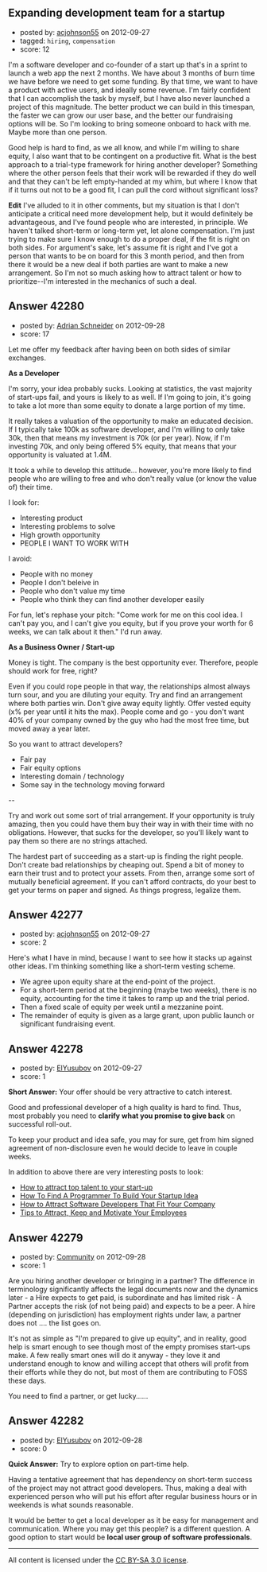## Expanding development team for a startup

- posted by: [acjohnson55](https://stackexchange.com/users/-1/19912-acjohnson55) on 2012-09-27
- tagged: `hiring`, `compensation`
- score: 12

I'm a software developer and co-founder of a start up that's in a sprint to launch a web app the next 2 months.  We have about 3 months of burn time we have before we need to get some funding.  By that time, we want to have a product with active users, and ideally some revenue.  I'm fairly confident that I can accomplish the task by myself, but I have also never launched a project of this magnitude.  The better product we can build in this timespan, the faster we can grow our user base, and the better our fundraising options will be.  So I'm looking to bring someone onboard to hack with me.  Maybe more than one person.

Good help is hard to find, as we all know, and while I'm willing to share equity, I also want that to be contingent on a productive fit.  What is the best approach to a trial-type framework for hiring another developer?  Something where the other person feels that their work will be rewarded if they do well and that they can't be left empty-handed at my whim, but where I know that if it turns out not to be a good fit, I can pull the cord without significant loss?

**Edit**
I've alluded to it in other comments, but my situation is that I don't anticipate a critical need more development help, but it would definitely be advantageous, and I've found people who are interested, in principle.  We haven't talked short-term or long-term yet, let alone compensation.  I'm just trying to make sure I know enough to do a proper deal, if the fit is right on both sides.  For argument's sake, let's assume fit is right and I've got a person that wants to be on board for this 3 month period, and then from there it would be a new deal if both parties are want to make a new arrangement.  So I'm not so much asking how to attract talent or how to prioritize--I'm interested in the mechanics of such a deal.


## Answer 42280

- posted by: [Adrian Schneider](https://stackexchange.com/users/-1/4434-adrian-schneider) on 2012-09-28
- score: 17

Let me offer my feedback after having been on both sides of similar exchanges.

**As a Developer**

I'm sorry, your idea probably sucks.  Looking at statistics, the vast majority of start-ups fail, and yours is likely to as well.  If I'm going to join, it's going to take a lot more than some equity to donate a large portion of my time.

It really takes a valuation of the opportunity to make an educated decision.  If I typically take 100k as software developer, and I'm willing to only take 30k, then that means my investment is 70k (or per year).  Now, if I'm investing 70k, and only being offered 5% equity, that means that your opportunity is valuated at 1.4M.

It took a while to develop this attitude... however, you're more likely to find people who are willing to free and who don't really value (or know the value of) their time.

I look for:

- Interesting product
- Interesting problems to solve
- High growth opportunity
- PEOPLE I WANT TO WORK WITH 

I avoid:

- People with no money
- People I don't beleive in
- People who don't value my time
- People who think they can find another developer easily

For fun, let's rephase your pitch:  "Come work for me on this cool idea.  I can't pay you, and I can't give you equity, but if you prove your worth for 6 weeks, we can talk about it then."  I'd run away.

**As a Business Owner / Start-up**

Money is tight.  The company is the best opportunity ever.  Therefore, people should work for free, right?  

Even if you could rope people in that way, the relationships almost always turn sour, and you are diluting your equity.  Try and find an arrangement where both parties win.  Don't give away equity lightly.  Offer vested equity (x% per year until it hits the max).  People come and go - you don't want 40% of your company owned by the guy who had the most free time, but moved away a year later.

So you want to attract developers?

- Fair pay
- Fair equity options
- Interesting domain / technology
- Some say in the technology moving forward

--

Try and work out some sort of trial arrangement.  If your opportunity is truly amazing, then you could have them buy their way in with their time with no obligations.  However, that sucks for the developer, so you'll likely want to pay them so there are no strings attached.

The hardest part of succeeding as a start-up is finding the right people.  Don't create bad relationships by cheaping out.  Spend a bit of money to earn their trust and to protect your assets.  From then, arrange some sort of mutually beneficial agreement.  If you can't afford contracts, do your best to get your terms on paper and signed.  As things progress, legalize them.


## Answer 42277

- posted by: [acjohnson55](https://stackexchange.com/users/-1/19912-acjohnson55) on 2012-09-27
- score: 2

Here's what I have in mind, because I want to see how it stacks up against other ideas. I'm thinking something like a short-term vesting scheme.  

 - We agree upon equity share at the end-point of the project.  
 - For a short-term period at the beginning (maybe two weeks), there is no equity, accounting for the time it takes to ramp up and the trial period.  
 - Then a fixed scale of equity per week until a mezzanine point.
 - The remainder of equity is given as a large grant, upon public launch or significant fundraising event.


## Answer 42278

- posted by: [ElYusubov](https://stackexchange.com/users/-1/19897-elyusubov) on 2012-09-27
- score: 1

<p><strong>Short Answer:</strong> Your offer should be very attractive to catch interest. </p>

<p>Good and professional developer of a high quality is hard to find. Thus, most probably you need to <strong>clarify what you promise to give back</strong> on successful roll-out.</p>

<p>To keep your product and idea safe, you may for sure, get from him signed agreement of non-disclosure even he would decide to leave in couple weeks.</p>

<p>In addition to above there are very interesting posts to look:</p>

<ul>
<li><a href="http://www.startups.co.uk/how-to-attract-top-talent-to-your-start-up.html" rel="nofollow">How to attract top talent to your start-up</a></li>
<li><a href="http://socialmatchbox.com/wp/2010/09/11/how-to-find-a-programmer-to-build-your-startup-idea/" rel="nofollow">How To Find A Programmer To Build Your Startup Idea</a> </li>
<li><a href="http://www.softwarebyrob.com/2007/04/09/how-to-attract-software-developers-fit-your-company/" rel="nofollow">How to Attract Software Developers That Fit Your Company</a></li>
<li><a href="http://www.businessknowhow.com/manage/attractworkforce.htm" rel="nofollow">Tips to Attract, Keep and Motivate Your Employees</a></li>
</ul>



## Answer 42279

- posted by: [Community](https://stackexchange.com/users/-1/-1-community) on 2012-09-28
- score: 1

Are you hiring another developer or bringing in a partner? The difference in terminology significantly affects the legal documents now and the dynamics later - a Hire expects to get paid, is subordinate and has limited risk - A Partner accepts the risk (of not being paid) and expects to be a peer.  A hire (depending on jurisdiction) has employment rights under law, a partner does not .... the list goes on. 

It's not as simple as "I'm prepared to give up equity", and in reality, good help is smart enough to see though most of the empty promises start-ups make. A few really smart ones  will do it anyway - they love it and understand enough to know and willing accept that others will profit from their efforts while they do not, but most of them are contributing to FOSS these days. 

You need to find a partner, or get lucky...... 




## Answer 42282

- posted by: [ElYusubov](https://stackexchange.com/users/-1/19897-elyusubov) on 2012-09-28
- score: 0

**Quick Answer:** Try to explore option on part-time help.

Having a tentative agreement that has dependency on short-term success of the project may not attract good developers. Thus, making a deal with experienced person who will put his effort after regular business hours or in weekends is what sounds reasonable.

It would be better to get a local developer as it be easy for management and communication. Where you may get this people? is a different question. A good option to start would be **local user group of software professionals**.



---

All content is licensed under the [CC BY-SA 3.0 license](https://creativecommons.org/licenses/by-sa/3.0/).
